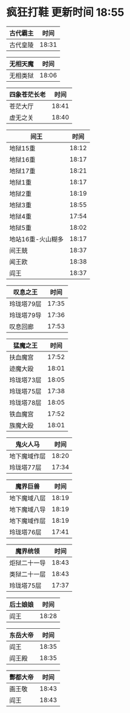# 疯狂打鞋 更新时间 18:55

| 古代霸主   | 时间    |
|--------|-------|
| 古代皇陵 | 18:31 |

| 无相天魔   | 时间    |
|--------|-------|
| 无相类狱 | 18:06 |

| 四象苍茫长老   | 时间    |
|--------|-------|
| 苍茫大厅 | 18:41 |
| 虚无之关 | 18:40 |

| 间王   | 时间    |
|--------|-------|
| 地狱15重 | 18:12 |
| 地狱16重 | 18:17 |
| 地狱17重 | 18:21 |
| 地狱1重 | 18:17 |
| 地狱2重 | 18:19 |
| 地狱3重 | 18:55 |
| 地狱4重 | 17:54 |
| 地狱5重 | 18:02 |
| 地站16重-火山糊多 | 18:17 |
| 间王兢 | 18:37 |
| 闻王欧 | 18:38 |
| 阎王 | 18:37 |

| 叹息之王   | 时间    |
|--------|-------|
| 玲珑塔79层 | 17:35 |
| 玲珑塔79导 | 17:36 |
| 叹息回廊 | 17:53 |

| 猛魔之王   | 时间    |
|--------|-------|
| 扶血魔宫 | 17:52 |
| 迹魔大殴 | 18:01 |
| 玲珑塔73层 | 18:05 |
| 玲珑塔75层 | 17:38 |
| 玲珑塔78层 | 18:05 |
| 铁血魔宫 | 17:52 |
| 族魔大殴 | 18:01 |

| 鬼火人马   | 时间    |
|--------|-------|
| 地下魔域作层 | 18:20 |
| 玲珑塔77层 | 17:34 |

| 魔界巨兽   | 时间    |
|--------|-------|
| 地下魔域八层 | 18:19 |
| 地下魔域八导 | 18:19 |
| 地下魔域作层 | 18:19 |
| 玲珑塔76层 | 17:41 |

| 魔界统领   | 时间    |
|--------|-------|
| 炬狱二十一导 | 18:43 |
| 类狱二十一层 | 18:43 |
| 玲珑塔75层 | 17:37 |

| 后土娘娘   | 时间    |
|--------|-------|
| 阎王 | 18:28 |

| 东岳大帝   | 时间    |
|--------|-------|
| 阎王 | 18:35 |
| 阎王殿 | 18:35 |

| 酆都大帝   | 时间    |
|--------|-------|
| 画王敬 | 18:43 |
| 阎王 | 18:43 |